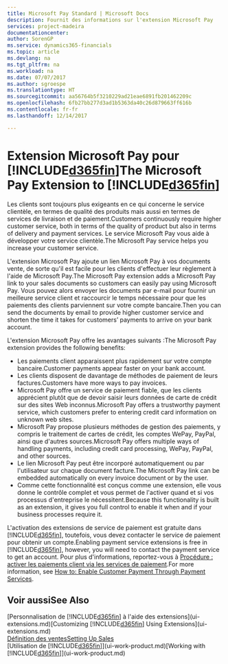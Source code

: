 ```yaml
---
title: Microsoft Pay Standard | Microsoft Docs
description: Fournit des informations sur l'extension Microsoft Pay
services: project-madeira
documentationcenter: 
author: SorenGP
ms.service: dynamics365-financials
ms.topic: article
ms.devlang: na
ms.tgt_pltfrm: na
ms.workload: na
ms.date: 07/07/2017
ms.author: sgroespe
ms.translationtype: HT
ms.sourcegitcommit: aa56764b5f3210229ad21eae6891fb201462209c
ms.openlocfilehash: 6fb27bb277d3ad1b5363da40c26d879663ff616b
ms.contentlocale: fr-fr
ms.lasthandoff: 12/14/2017

---
```

# <a name="the-microsoft-pay-extension-to-included365finincludesd365finlongmdmd"></a><span data-ttu-id="f04ce-103">Extension Microsoft Pay pour [!INCLUDE[d365fin](includes/d365fin_long_md.md)]</span><span class="sxs-lookup"><span data-stu-id="f04ce-103">The Microsoft Pay Extension to [!INCLUDE[d365fin](includes/d365fin_long_md.md)]</span></span>
<span data-ttu-id="f04ce-104">Les clients sont toujours plus exigeants en ce qui concerne le service clientèle, en termes de qualité des produits mais aussi en termes de services de livraison et de paiement.</span><span class="sxs-lookup"><span data-stu-id="f04ce-104">Customers continuously require higher customer service, both in terms of the quality of product but also in terms of delivery and payment services.</span></span> <span data-ttu-id="f04ce-105">Le service Microsoft Pay vous aide à développer votre service clientèle.</span><span class="sxs-lookup"><span data-stu-id="f04ce-105">The Microsoft Pay service helps you increase your customer service.</span></span>

<span data-ttu-id="f04ce-106">L'extension Microsoft Pay ajoute un lien Microsoft Pay à vos documents vente, de sorte qu'il est facile pour les clients d'effectuer leur règlement à l'aide de Microsoft Pay.</span><span class="sxs-lookup"><span data-stu-id="f04ce-106">The Microsoft Pay extension adds a Microsoft Pay link to your sales documents so customers can easily pay using Microsoft Pay.</span></span> <span data-ttu-id="f04ce-107">Vous pouvez alors envoyer les documents par e-mail pour fournir un meilleure service client et raccourcir le temps nécessaire pour que les paiements des clients parviennent sur votre compte bancaire.</span><span class="sxs-lookup"><span data-stu-id="f04ce-107">Then you can send the documents by email to provide higher customer service and shorten the time it takes for customers’ payments to arrive on your bank account.</span></span>

<span data-ttu-id="f04ce-108">L'extension Microsoft Pay offre les avantages suivants :</span><span class="sxs-lookup"><span data-stu-id="f04ce-108">The Microsoft Pay extension provides the following benefits:</span></span>
- <span data-ttu-id="f04ce-109">Les paiements client apparaissent plus rapidement sur votre compte bancaire.</span><span class="sxs-lookup"><span data-stu-id="f04ce-109">Customer payments appear faster on your bank account.</span></span>
- <span data-ttu-id="f04ce-110">Les clients disposent de davantage de méthodes de paiement de leurs factures.</span><span class="sxs-lookup"><span data-stu-id="f04ce-110">Customers have more ways to pay invoices.</span></span>
- <span data-ttu-id="f04ce-111">Microsoft Pay offre un service de paiement fiable, que les clients apprécient plutôt que de devoir saisir leurs données de carte de crédit sur des sites Web inconnus.</span><span class="sxs-lookup"><span data-stu-id="f04ce-111">Microsoft Pay offers a trustworthy payment service, which customers prefer to entering credit card information on unknown web sites.</span></span>
- <span data-ttu-id="f04ce-112">Microsoft Pay propose plusieurs méthodes de gestion des paiements, y compris le traitement de cartes de crédit, les comptes WePay, PayPal, ainsi que d'autres sources.</span><span class="sxs-lookup"><span data-stu-id="f04ce-112">Microsoft Pay offers multiple ways of handling payments, including credit card processing, WePay, PayPal, and other sources.</span></span>
- <span data-ttu-id="f04ce-113">Le lien Microsoft Pay peut être incorporé automatiquement ou par l'utilisateur sur chaque document facture.</span><span class="sxs-lookup"><span data-stu-id="f04ce-113">The Microsoft Pay link can be embedded automatically on every invoice document or by the user.</span></span>
- <span data-ttu-id="f04ce-114">Comme cette fonctionnalité est conçus comme une extension, elle vous donne le contrôle complet et vous permet de l'activer quand et si vos processus d'entreprise le nécessitent.</span><span class="sxs-lookup"><span data-stu-id="f04ce-114">Because this functionality is built as an extension, it gives you full control to enable it when and if your business processes require it.</span></span>

<span data-ttu-id="f04ce-115">L'activation des extensions de service de paiement est gratuite dans [!INCLUDE[d365fin](includes/d365fin_md.md)], toutefois, vous devez contacter le service de paiement pour obtenir un compte.</span><span class="sxs-lookup"><span data-stu-id="f04ce-115">Enabling payment service extensions is free in [!INCLUDE[d365fin](includes/d365fin_md.md)], however, you will need to contact the payment service to get an account.</span></span> <span data-ttu-id="f04ce-116">Pour plus d'informations, reportez-vous à [Procédure : activer les paiements client via les services de paiement](sales-how-enable-payment-service-extensions.md).</span><span class="sxs-lookup"><span data-stu-id="f04ce-116">For more information, see [How to: Enable Customer Payment Through Payment Services](sales-how-enable-payment-service-extensions.md).</span></span>

## <a name="see-also"></a><span data-ttu-id="f04ce-117">Voir aussi</span><span class="sxs-lookup"><span data-stu-id="f04ce-117">See Also</span></span>
<span data-ttu-id="f04ce-118">[Personnalisation de [!INCLUDE[d365fin](includes/d365fin_md.md)] à l'aide des extensions](ui-extensions.md)</span><span class="sxs-lookup"><span data-stu-id="f04ce-118">[Customizing [!INCLUDE[d365fin](includes/d365fin_md.md)] Using Extensions](ui-extensions.md)</span></span>  
[<span data-ttu-id="f04ce-119">Définition des ventes</span><span class="sxs-lookup"><span data-stu-id="f04ce-119">Setting Up Sales</span></span>](sales-setup-sales.md)  
<span data-ttu-id="f04ce-120">[Utilisation de [!INCLUDE[d365fin](includes/d365fin_md.md)]](ui-work-product.md)</span><span class="sxs-lookup"><span data-stu-id="f04ce-120">[Working with [!INCLUDE[d365fin](includes/d365fin_md.md)]](ui-work-product.md)</span></span>

